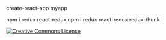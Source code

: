 
create-react-app myapp


npm i redux react-redux
npm i redux react-redux redux-thunk

[![Creative Commons License](http://i.creativecommons.org/l/by-nc-nd/3.0/88x31.png)](http://creativecommons.org/licenses/by-nc-nd/3.0/)

